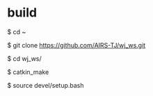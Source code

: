 # build

$ cd ~

$ git clone https://github.com/AIRS-TJ/wj_ws.git

$ cd wj_ws/

$ catkin_make

$ source devel/setup.bash 
